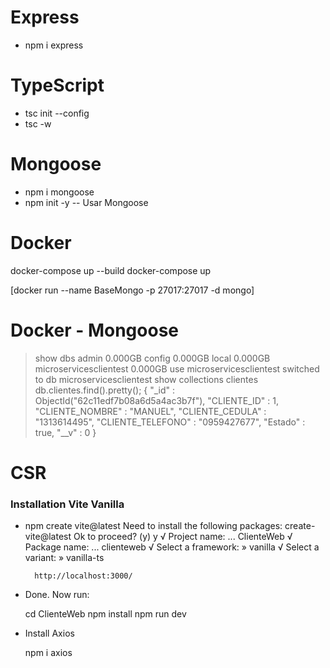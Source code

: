 # Express

-   npm i express
# TypeScript

- tsc init --config
- tsc -w
# Mongoose
-   npm i mongoose
-   npm init -y      -- Usar Mongoose

# Docker

docker-compose up --build
docker-compose up

 [docker run --name BaseMongo -p 27017:27017 -d mongo]

 # Docker - Mongoose
> show dbs
admin                   0.000GB
config                  0.000GB
local                   0.000GB
microservicesclientest  0.000GB
> use microservicesclientest
switched to db microservicesclientest
> show collections
clientes
> db.clientes.find().pretty();
{
        "_id" : ObjectId("62c11edf7b08a6d5a4ac3b7f"),
        "CLIENTE_ID" : 1,
        "CLIENTE_NOMBRE" : "MANUEL",
        "CLIENTE_CEDULA" : "1313614495",
        "CLIENTE_TELEFONO" : "0959427677",
        "Estado" : true,
        "__v" : 0
}
>

# CSR

### Installation Vite Vanilla 

- npm create vite@latest
        Need to install the following packages:
        create-vite@latest
        Ok to proceed? (y) y
        √ Project name: ... ClienteWeb
        √ Package name: ... clienteweb
        √ Select a framework: » vanilla
        √ Select a variant: » vanilla-ts

        http://localhost:3000/

- Done. Now run:

    cd ClienteWeb
    npm install
    npm run dev        

- Install Axios

    npm i axios
